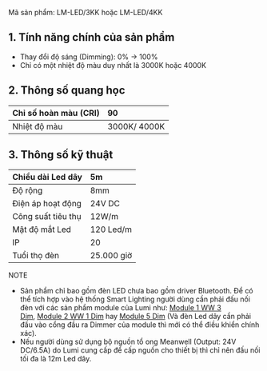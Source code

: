 ﻿Mã sản phẩm: LM-LED/3KK hoặc LM-LED/4KK
## **1. Tính năng chính của sản phẩm**
- Thay đổi độ sáng (Dimming): 0% -> 100%
- Chỉ có một nhiệt độ màu duy nhất là 3000K hoặc 4000K
## **2. Thông số quang học**

|Chỉ số hoàn màu (CRI)|90|
| :- | :- |
|Nhiệt độ màu|3000K/ 4000K|
## **3. Thông số kỹ thuật**

|Chiều dài Led dây|5m|
| :- | :- |
|Độ rộng|8mm|
|Điện áp hoạt động|24V DC|
|Công suất tiêu thụ|12W/m|
|Mật độ mắt Led|120 Led/m|
|IP|20|
|Tuổi thọ đèn|25\.000 giờ|

NOTE

- Sản phẩm chỉ bao gồm đèn LED chưa bao gồm driver Bluetooth. Để có thể tích hợp vào hệ thống Smart Lighting người dùng cần phải đấu nối đèn với các sản phẩm module của Lumi như: [Module 1 WW 3 Dim](https://support.lumi.vn/docs/hdsd/thiet_bi/thiet_bi_bluetooth_mesh/module/1ww_3dim), [Module 2 WW 1 Dim](https://support.lumi.vn/docs/hdsd/thiet_bi/thiet_bi_bluetooth_mesh/module/2ww_1dim) hay [Module 5 Dim](https://support.lumi.vn/docs/hdsd/thiet_bi/thiet_bi_bluetooth_mesh/module/5dim) (Và đèn Led dây cần phải đấu vào cổng đầu ra Dimmer của module thì mới có thể điều khiển chính xác).
- Nếu người dùng sử dụng bộ nguồn tổ ong Meanwell (Output: 24V DC/6.5A) do Lumi cung cấp để cấp nguồn cho thiết bị thì chỉ nên đấu nối tối đa là 12m Led dây.
